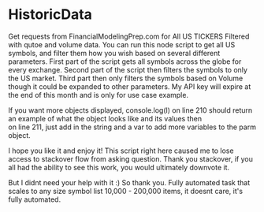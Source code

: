 # HistoricData
Get requests from FinancialModelingPrep.com for All US TICKERS Filtered with qutoe and volume data. 
You can run this node script to get all US symbols, and filter them how you wish based on several different parameters.
First part of the script gets all symbols across the globe for every exchange.
Second part of the script then filters the symbols to only the US market.
Third part then only filters the symbols based on Volume though it could be expanded to other parameters. 
My API key will expire at the end of this month and is only for use case example. 

If you want more objects displayed, console.log(l) on line 210 should return an example of what the object looks like and its values then  
on line 211, just add in the string and a var to add more variables to the parm object. 

I hope you like it and enjoy it! This script right here caused me to lose access to stackover flow from asking question. Thank you stackover, if you all had the ability to see this work, you would ultimately downvote it.

But I didnt need your help with it :) So thank you. Fully automated task that scales to any size symbol list 10,000 - 200,000 items, it doesnt care, it's fully automated. 
